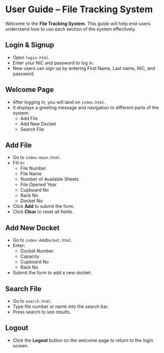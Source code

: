 # User Guide – File Tracking System

Welcome to the **File Tracking System**. This guide will help end-users understand how to use each section of the system effectively.


## Login & Signup

- Open `login.html`.
- Enter your NIC and password to log in.
- New users can sign up by entering First Name, Last name, NIC, and password.


## Welcome Page

- After logging in, you will land on `index.html`.
- It displays a greeting message and navigation to different parts of the system:
  - Add File
  - Add New Docket
  - Search File


## Add File

- Go to `index-main.html`.
- Fill in:
  - File Number
  - File Name
  - Number of Available Sheets
  - File Opened Year
  - Cupboard No
  - Rack No
  - Docket No
- Click **Add** to submit the form.
- Click **Clear** to reset all fields.


## Add New Docket

- Go to `index-AddDocket.html`.
- Enter:
  - Docket Number
  - Capacity
  - Cupboard No
  - Rack No
- Submit the form to add a new docket.


##  Search File

- Go to `search.html`.
- Type file number or name into the search bar.
- Press search to see results.


## Logout

- Click the **Logout** button on the welcome page to return to the login screen.
